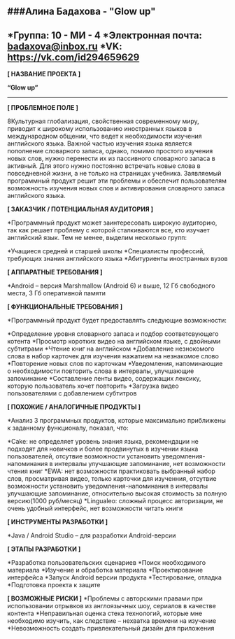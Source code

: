 ###**Алина Бадахова - "Glow up"**
---
*Группа: 10 - МИ - 4
*Электронная почта: badaxova@inbox.ru
*VK: https://vk.com/id294659629
---
**[ НАЗВАНИЕ ПРОЕКТА ]**

**“Glow up”**

---
**[ ПРОБЛЕМНОЕ ПОЛЕ ]**

8Культурная глобализация, свойственная современному миру, приводит к  широкому использованию иностранных языков в международном общении, что ведет к необходимости изучения английского языка. Важной частью изучения языка является пополнение словарного запаса, однако, помимо простого изучения новых слов,  нужно перенести их из пассивного словарного запаса в активный. Для этого нужно постоянно встречать новые слова в повседневной жизни, а не только на страницах учебника. Заявляемый программный продукт решит эти проблемы и обеспечит пользователям возможность изучения новых слов и активирования словарного запаса английского языка.

**[ ЗАКАЗЧИК / ПОТЕНЦИАЛЬНАЯ АУДИТОРИЯ ]**

*Программный продукт может заинтересовать широкую аудиторию, так как решает проблему с которой сталкиваются все, кто изучает английский язык. Тем не менее, выделим несколько групп:

*Учащиеся средней и старшей школы
*Специалисты профессий, требующих знания английского языка
*Абитуриенты иностранных вузов

**[ АППАРАТНЫЕ ТРЕБОВАНИЯ ]**

*Android – версия Marshmallow (Android 6) и выше, 12 Гб свободного места, 3 Гб оперативной памяти

**[ ФУНКЦИОНАЛЬНЫЕ ТРЕБОВАНИЯ ]**

*Программный продукт будет предоставлять следующие возможности:

*Определение уровня словарного запаса и подбор соответсвующего котента
*Просмотр коротких видео на английском языке, с двойными субтитрами
*Чтение книг на английском
*Добавление незнокомого слова в набор карточек для изучения нажатием на незнакомое слово
*Повторение новых слов по карточкам
*Уведомления, напоминающие о необходимости повторить слова в интервалы, улучшающие запоминание
*Составление ленты видео, содержащих лексику, которую пользователь хочет повторить
*Загрузка видео пользователями с добавлением субтитров

**[ ПОХОЖИЕ / АНАЛОГИЧНЫЕ ПРОДУКТЫ ]**

*Анализ 3 программных продуктов, которые максимально приближены к заданному функционалу, показал, что:

*Cake: не определяет уровень знания языка, рекомендации не подходят для новичков и более продвинутых в изучении языка пользователей, отсутвие возможности установить уведомления-напоминания в интервалы улучшающие запоминание, нет возможности чтения книг
*EWA: нет возможности практиковать выбранный набор слов, просматривая видео, только карточки для изученния, отсутвие возможности установить уведомления-напоминания в интервалы улучшающие запоминание, относительно высокая стоимость за полную версию(1000 руб/месяц) 
*Lingualeo: сложный процесс авторизации, не очень удобный интерфейс, нет возможности читать книги

**[ ИНСТРУМЕНТЫ РАЗРАБОТКИ ]**

*Java / Android Studio – для разработки Android-версии

**[ ЭТАПЫ РАЗРАБОТКИ ]**

*Разработка пользовательских сценариев 
*Поиск необходимого материала
*Изучение и обработка материала
*Проектирование интерфейса
*Запуск Android версии продукта
*Тестирование, отладка
*Подготовка проекта к защите

**[ ВОЗМОЖНЫЕ РИСКИ ]**
*Проблемы с авторскими правами при использовании отрывков из англоязычных шоу, сериалов в качестве контента
*Неправильная оценка стека технологий, которые мне необходимо изучить, как следствие – нехватка времени на изучение
*Невозможность создать привлекательный дизайн для приложения
